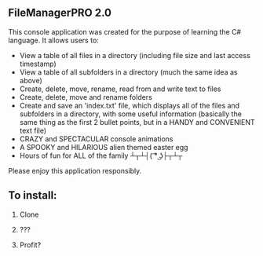 ## FileManagerPRO 2.0

This console application was created for the purpose of learning the C# language.  It allows users to:

- View a table of all files in a directory (including file size and last access timestamp)
- View a table of all subfolders in a directory (much the same idea as above)
- Create, delete, move, rename, read from and write text to files
- Create, delete, move and rename folders
- Create and save an 'index.txt' file, which displays all of the files and subfolders in a directory, with some useful information (basically the same thing as the first 2 bullet points, but in a HANDY and CONVENIENT text file)
- CRAZY and SPECTACULAR console animations
- A SPOOKY and HILARIOUS alien themed easter egg
- Hours of fun for ALL of the family ┴┬┴┤( ͡° ͜ʖ├┬┴┬

Please enjoy this application responsibly.

## To install:

1) Clone

2) ???

3) Profit?